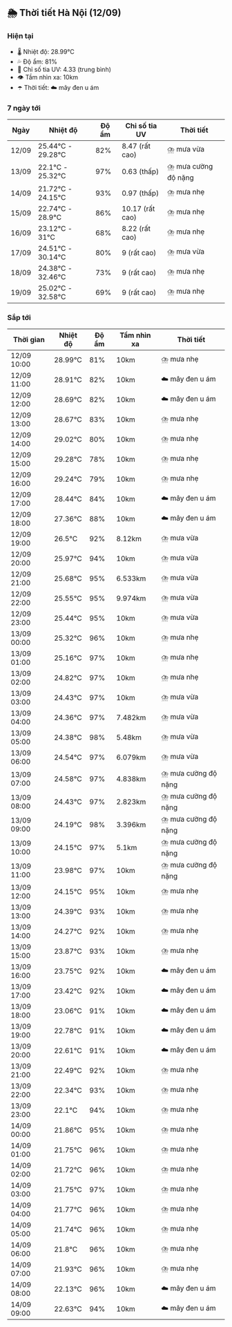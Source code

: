## 🌦️ Thời tiết Hà Nội (12/09)

### Hiện tại

- 🌡️ Nhiệt độ: 28.99℃
- 💦 Độ ẩm: 81%
- 🌟 Chỉ số tia UV: 4.33 (trung bình)
- 👁️ Tầm nhìn xa: 10km
- ☂️ Thời tiết: ☁️ mây đen u ám

### 7 ngày tới

| Ngày | Nhiệt độ | Độ ẩm | Chỉ số tia UV | Thời tiết |
| --- | --- | --- | --- | --- |
| 12/09 | 25.44℃ - 29.28℃ | 82% | 8.47 (rất cao) | ⛈️ mưa vừa |
| 13/09 | 22.1℃ - 25.32℃ | 97% | 0.63 (thấp) | ⛈️ mưa cường độ nặng |
| 14/09 | 21.72℃ - 24.15℃ | 93% | 0.97 (thấp) | ⛈️ mưa nhẹ |
| 15/09 | 22.74℃ - 28.9℃ | 86% | 10.17 (rất cao) | ⛈️ mưa nhẹ |
| 16/09 | 23.12℃ - 31℃ | 68% | 8.22 (rất cao) | ⛈️ mưa nhẹ |
| 17/09 | 24.51℃ - 30.14℃ | 80% | 9 (rất cao) | ⛈️ mưa vừa |
| 18/09 | 24.38℃ - 32.46℃ | 73% | 9 (rất cao) | ⛈️ mưa nhẹ |
| 19/09 | 25.02℃ - 32.58℃ | 69% | 9 (rất cao) | ⛈️ mưa nhẹ |

### Sắp tới

| Thời gian | Nhiệt độ | Độ ẩm | Tầm nhìn xa | Thời tiết |
| --- | --- | --- | --- | --- |
| 12/09 10:00 | 28.99℃ | 81% | 10km | ⛈️ mưa nhẹ |
| 12/09 11:00 | 28.91℃ | 82% | 10km | ☁️ mây đen u ám |
| 12/09 12:00 | 28.69℃ | 82% | 10km | ☁️ mây đen u ám |
| 12/09 13:00 | 28.67℃ | 83% | 10km | ⛈️ mưa nhẹ |
| 12/09 14:00 | 29.02℃ | 80% | 10km | ⛈️ mưa nhẹ |
| 12/09 15:00 | 29.28℃ | 78% | 10km | ⛈️ mưa nhẹ |
| 12/09 16:00 | 29.24℃ | 79% | 10km | ⛈️ mưa nhẹ |
| 12/09 17:00 | 28.44℃ | 84% | 10km | ☁️ mây đen u ám |
| 12/09 18:00 | 27.36℃ | 88% | 10km | ☁️ mây đen u ám |
| 12/09 19:00 | 26.5℃ | 92% | 8.12km | ⛈️ mưa vừa |
| 12/09 20:00 | 25.97℃ | 94% | 10km | ⛈️ mưa vừa |
| 12/09 21:00 | 25.68℃ | 95% | 6.533km | ⛈️ mưa vừa |
| 12/09 22:00 | 25.55℃ | 95% | 9.974km | ⛈️ mưa vừa |
| 12/09 23:00 | 25.44℃ | 95% | 10km | ⛈️ mưa vừa |
| 13/09 00:00 | 25.32℃ | 96% | 10km | ⛈️ mưa nhẹ |
| 13/09 01:00 | 25.16℃ | 97% | 10km | ⛈️ mưa nhẹ |
| 13/09 02:00 | 24.82℃ | 97% | 10km | ⛈️ mưa nhẹ |
| 13/09 03:00 | 24.43℃ | 97% | 10km | ⛈️ mưa vừa |
| 13/09 04:00 | 24.36℃ | 97% | 7.482km | ⛈️ mưa vừa |
| 13/09 05:00 | 24.38℃ | 98% | 5.48km | ⛈️ mưa vừa |
| 13/09 06:00 | 24.54℃ | 97% | 6.079km | ⛈️ mưa vừa |
| 13/09 07:00 | 24.58℃ | 97% | 4.838km | ⛈️ mưa cường độ nặng |
| 13/09 08:00 | 24.43℃ | 97% | 2.823km | ⛈️ mưa cường độ nặng |
| 13/09 09:00 | 24.19℃ | 98% | 3.396km | ⛈️ mưa cường độ nặng |
| 13/09 10:00 | 24.15℃ | 97% | 5.1km | ⛈️ mưa cường độ nặng |
| 13/09 11:00 | 23.98℃ | 97% | 10km | ⛈️ mưa cường độ nặng |
| 13/09 12:00 | 24.15℃ | 95% | 10km | ⛈️ mưa nhẹ |
| 13/09 13:00 | 24.39℃ | 93% | 10km | ⛈️ mưa nhẹ |
| 13/09 14:00 | 24.27℃ | 92% | 10km | ⛈️ mưa nhẹ |
| 13/09 15:00 | 23.87℃ | 93% | 10km | ⛈️ mưa nhẹ |
| 13/09 16:00 | 23.75℃ | 92% | 10km | ☁️ mây đen u ám |
| 13/09 17:00 | 23.42℃ | 92% | 10km | ☁️ mây đen u ám |
| 13/09 18:00 | 23.06℃ | 91% | 10km | ☁️ mây đen u ám |
| 13/09 19:00 | 22.78℃ | 91% | 10km | ☁️ mây đen u ám |
| 13/09 20:00 | 22.61℃ | 91% | 10km | ☁️ mây đen u ám |
| 13/09 21:00 | 22.49℃ | 92% | 10km | ⛈️ mưa nhẹ |
| 13/09 22:00 | 22.34℃ | 93% | 10km | ⛈️ mưa nhẹ |
| 13/09 23:00 | 22.1℃ | 94% | 10km | ⛈️ mưa nhẹ |
| 14/09 00:00 | 21.86℃ | 95% | 10km | ⛈️ mưa nhẹ |
| 14/09 01:00 | 21.75℃ | 96% | 10km | ⛈️ mưa nhẹ |
| 14/09 02:00 | 21.72℃ | 96% | 10km | ⛈️ mưa nhẹ |
| 14/09 03:00 | 21.75℃ | 97% | 10km | ⛈️ mưa nhẹ |
| 14/09 04:00 | 21.77℃ | 96% | 10km | ⛈️ mưa nhẹ |
| 14/09 05:00 | 21.74℃ | 96% | 10km | ⛈️ mưa nhẹ |
| 14/09 06:00 | 21.8℃ | 96% | 10km | ⛈️ mưa nhẹ |
| 14/09 07:00 | 21.93℃ | 96% | 10km | ⛈️ mưa nhẹ |
| 14/09 08:00 | 22.13℃ | 96% | 10km | ☁️ mây đen u ám |
| 14/09 09:00 | 22.63℃ | 94% | 10km | ☁️ mây đen u ám |
